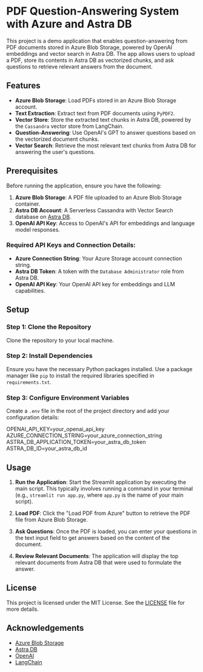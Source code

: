 # PDF Question-Answering System with Azure and Astra DB

This project is a demo application that enables question-answering from PDF documents stored in Azure Blob Storage, powered by OpenAI embeddings and vector search in Astra DB. The app allows users to upload a PDF, store its contents in Astra DB as vectorized chunks, and ask questions to retrieve relevant answers from the document.

## Features

- **Azure Blob Storage**: Load PDFs stored in an Azure Blob Storage account.
- **Text Extraction**: Extract text from PDF documents using `PyPDF2`.
- **Vector Store**: Store the extracted text chunks in Astra DB, powered by the `Cassandra` vector store from LangChain.
- **Question-Answering**: Use OpenAI's GPT to answer questions based on the vectorized document chunks.
- **Vector Search**: Retrieve the most relevant text chunks from Astra DB for answering the user's questions.

## Prerequisites

Before running the application, ensure you have the following:

1. **Azure Blob Storage**: A PDF file uploaded to an Azure Blob Storage container.
2. **Astra DB Account**: A Serverless Cassandra with Vector Search database on [Astra DB](https://astra.datastax.com).
3. **OpenAI API Key**: Access to OpenAI's API for embeddings and language model responses.

### Required API Keys and Connection Details:

- **Azure Connection String**: Your Azure Storage account connection string.
- **Astra DB Token**: A token with the `Database Administrator` role from Astra DB.
- **OpenAI API Key**: Your OpenAI API key for embeddings and LLM capabilities.

## Setup

### Step 1: Clone the Repository

Clone the repository to your local machine.

### Step 2: Install Dependencies

Ensure you have the necessary Python packages installed. Use a package manager like `pip` to install the required libraries specified in `requirements.txt`.

### Step 3: Configure Environment Variables

Create a `.env` file in the root of the project directory and add your configuration details:

OPENAI_API_KEY=your_openai_api_key
AZURE_CONNECTION_STRING=your_azure_connection_string ASTRA_DB_APPLICATION_TOKEN=your_astra_db_token
ASTRA_DB_ID=your_astra_db_id


## Usage

1. **Run the Application**: Start the Streamlit application by executing the main script. This typically involves running a command in your terminal (e.g., `streamlit run app.py`, where `app.py` is the name of your main script).

2. **Load PDF**: Click the "Load PDF from Azure" button to retrieve the PDF file from Azure Blob Storage.

3. **Ask Questions**: Once the PDF is loaded, you can enter your questions in the text input field to get answers based on the content of the document.

4. **Review Relevant Documents**: The application will display the top relevant documents from Astra DB that were used to formulate the answer.

## License

This project is licensed under the MIT License. See the [LICENSE](LICENSE) file for more details.

## Acknowledgements

- [Azure Blob Storage](https://azure.microsoft.com/en-us/services/storage/blobs/)
- [Astra DB](https://astra.datastax.com)
- [OpenAI](https://openai.com)
- [LangChain](https://langchain.readthedocs.io/en/latest/)
